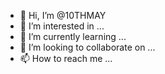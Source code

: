 - 👋 Hi, I’m @10THMAY
- 👀 I’m interested in ...
- 🌱 I’m currently learning ...
- 💞️ I’m looking to collaborate on ...
- 📫 How to reach me ...

<!---
10THMAY/10THMAY is a ✨ special ✨ repository because its `README.md` (this file) appears on your GitHub profile.
You can click the Preview link to take a look at your changes.
--->
